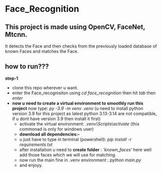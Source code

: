 # Face_Recognition

## This project is made using OpenCV, FaceNet, Mtcnn.
It detects the Face and then checks from the previously loaded database of known Faces and matches the Face.

## how to run???
**step-1**
- clone this repo wherever u want.
- enter the Face_recognisiton using     *cd face_recognition*     then hit *tab* then *enter*
- **now u need to create a virtual environment to smoothly run this project**
    now type:    *py -3.9 -m venv .venv*   (u need to install python version 3.9 for this project as latest python 3.13-3.14 are not compatible, if u dont have version 3.9 then install it first)
    - activate the virtual environment:    *.venv\Scripts\activate*    (this commonad is only for windows user)
    - **download all dependencies:-**
    -  u just have to type in terminal (powershell):   *pip install -r requirements.txt*
    -  after installation u need to **create folder** :    *'known_faces'* here well add those faces which we will use for matching.
    -  now run the main fine in .venv environment :    *python main.py*
    -  and enjoyy.
